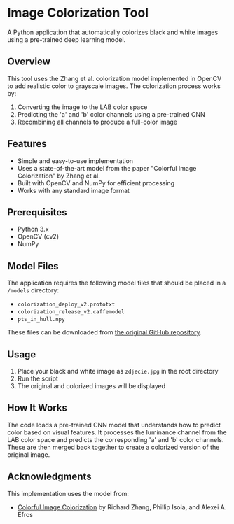 # Image Colorization Tool

A Python application that automatically colorizes black and white images using a pre-trained deep learning model.

## Overview

This tool uses the Zhang et al. colorization model implemented in OpenCV to add realistic color to grayscale images. The colorization process works by:

1. Converting the image to the LAB color space
2. Predicting the 'a' and 'b' color channels using a pre-trained CNN
3. Recombining all channels to produce a full-color image

## Features

- Simple and easy-to-use implementation
- Uses a state-of-the-art model from the paper "Colorful Image Colorization" by Zhang et al.
- Built with OpenCV and NumPy for efficient processing
- Works with any standard image format

## Prerequisites

- Python 3.x
- OpenCV (cv2)
- NumPy

## Model Files

The application requires the following model files that should be placed in a `/models` directory:
- `colorization_deploy_v2.prototxt`
- `colorization_release_v2.caffemodel`
- `pts_in_hull.npy`

These files can be downloaded from [the original GitHub repository](https://github.com/richzhang/colorization).

## Usage

1. Place your black and white image as `zdjecie.jpg` in the root directory
2. Run the script
3. The original and colorized images will be displayed

## How It Works

The code loads a pre-trained CNN model that understands how to predict color based on visual features. It processes the luminance channel from the LAB color space and predicts the corresponding 'a' and 'b' color channels. These are then merged back together to create a colorized version of the original image.

## Acknowledgments

This implementation uses the model from:
- [Colorful Image Colorization](https://github.com/richzhang/colorization) by Richard Zhang, Phillip Isola, and Alexei A. Efros
